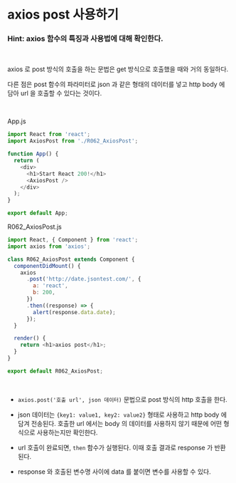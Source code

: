 # axios post 사용하기

### Hint: axios 함수의 특징과 사용법에 대해 확인한다.

<br>

axios 로 post 방식의 호출을 하는 문법은 get 방식으로 호출했을 때와 거의 동일하다.

다른 점은 post 함수의 파라미터로 json 과 같은 형태의 데이터를 넣고 http body 에 담아 url 을 호출할 수 있다는 것이다.

<br>

App.js

```js
import React from 'react';
import AxiosPost from './R062_AxiosPost';

function App() {
  return (
    <div>
      <h1>Start React 200!</h1>
      <AxiosPost />
    </div>
  );
}

export default App;
```

R062_AxiosPost.js

```js
import React, { Component } from 'react';
import axios from 'axios';

class R062_AxiosPost extends Component {
  componentDidMount() {
    axios
      .post('http://date.jsontest.com/', {
        a: 'react',
        b: 200,
      })
      .then((response) => {
        alert(response.data.date);
      });
  }

  render() {
    return <h1>axios post</h1>;
  }
}

export default R062_AxiosPost;
```

<br>

- `axios.post('호출 url', json 데이터)` 문법으로 post 방식의 http 호출을 한다.

- json 데이터는 `{key1: value1, key2: value2}` 형태로 사용하고 http body 에 담겨 전송된다. 호출한 url 에서는 body 의 데이터를 사용하지 않기 때문에 어떤 형식으로 사용하는지만 확인한다.

- url 호출이 완료되면, `then` 함수가 실행된다. 이때 호출 결과로 response 가 반환된다.

- response 와 호출된 변수명 사이에 data 를 붙이면 변수를 사용할 수 있다.
